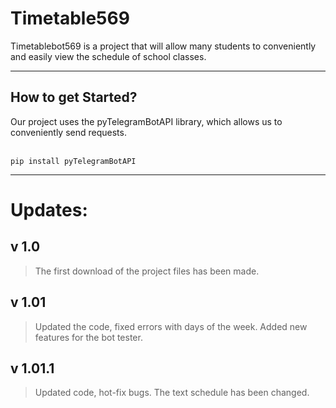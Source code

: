 # Timetable569

Timetablebot569 is a project that will allow many students to conveniently and easily view the schedule of school
classes.

***

## How to get Started?

Our project uses the pyTelegramBotAPI library, which allows us to conveniently send requests.
<br><br>
<pre><code>pip install pyTelegramBotAPI</code></pre>
***

# Updates:

## v 1.0

> The first download of the project files has been made.
 
## v 1.01

> Updated the code, fixed errors with days of the week. Added new features for the bot tester.

## v 1.01.1

> Updated code, hot-fix bugs. The text schedule has been changed.